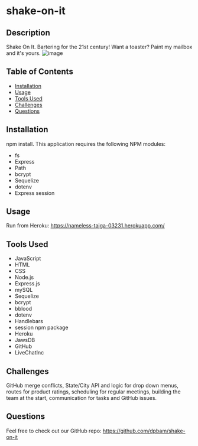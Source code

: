 # shake-on-it

## Description

Shake On It. Bartering for the 21st century! Want a toaster? Paint my mailbox and it's yours.
![image](https://user-images.githubusercontent.com/81452611/130340436-200bbebf-1e7f-4a58-ab56-c6ddf8d6d4de.png)


## Table of Contents

- [Installation](#installation)
- [Usage](#usage)
- [Tools Used](#tools)
- [Challenges](#challenges)
- [Questions](#questions)

## Installation

npm install. This application requires the following NPM modules:

- fs
- Express
- Path
- bcrypt
- Sequelize
- dotenv
- Express session

## Usage

Run from Heroku: https://nameless-taiga-03231.herokuapp.com/

## Tools Used

- JavaScript
- HTML
- CSS
- Node.js
- Express.js
- mySQL
- Sequelize
- bcrypt
- bblood
- dotenv
- Handlebars
- session npm package
- Heroku
- JawsDB
- GitHub
- LiveChatInc

## Challenges

GitHub merge conflicts, State/City API and logic for drop down menus, routes for product ratings, scheduling for regular meetings, building the team at the start, communication for tasks and GitHub issues.

## Questions

Feel free to check out our GitHub repo: https://github.com/dpbam/shake-on-it
